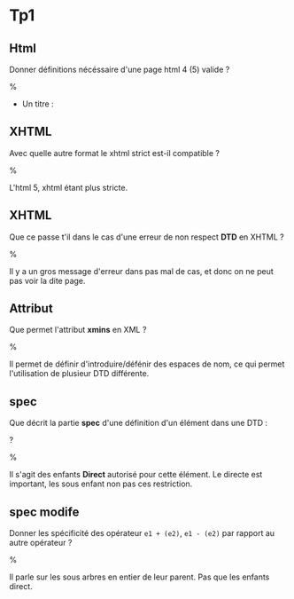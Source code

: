 # Tp1

## Html

Donner définitions nécéssaire d'une page html 4 (5) valide ?

%

- Un titre : <title></title>

## XHTML

Avec quelle autre format le xhtml strict est-il compatible ?

%

L'html 5, xhtml étant plus stricte.

## XHTML

Que ce passe t'il dans le cas d'une erreur de non respect __DTD__ en XHTML ?

%

Il y a un gros message d'erreur dans pas mal de cas, et donc on ne peut pas voir la dite page.

## Attribut

Que permet l'attribut __xmins__ en XML ?

%

Il permet de définir d'introduire/défénir des espaces de nom, ce qui permet l'utilisation de plusieur DTD différente.

## spec 

Que décrit la partie __spec__ d'une définition d'un élément dans une DTD :
<!Element Name [0/-] [0/-] spec> ?

%

Il s'agit des enfants __Direct__ autorisé pour cette élément. Le directe est important, les sous enfant non pas ces restriction.

## spec modife

Donner les spécificité des opérateur ```e1 + (e2)```, ```e1 - (e2)``` par rapport au autre opérateur ?

%

Il parle sur les sous arbres en entier de leur parent. Pas que les enfants direct.

